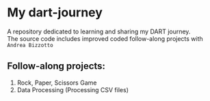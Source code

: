 # My dart-journey
A repository dedicated to learning and sharing my DART journey. <br>
The source code includes improved coded follow-along projects with `Andrea Bizzotto`

## Follow-along projects:
<ol>
<li>Rock, Paper, Scissors Game</li>
<li>Data Processing (Processing CSV files)</li>
</ol>
